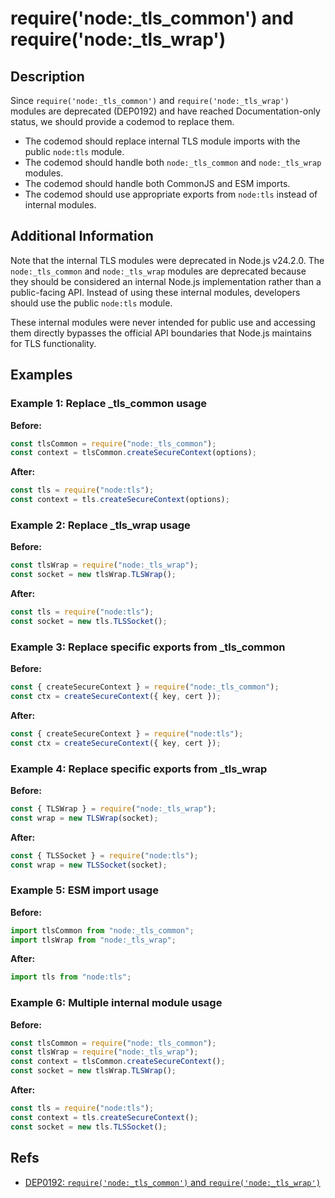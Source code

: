 # require('node:_tls_common') and require('node:_tls_wrap')

## Description

Since `require('node:_tls_common')` and `require('node:_tls_wrap')` modules are deprecated (DEP0192) and have reached Documentation-only status, we should provide a codemod to replace them.

- The codemod should replace internal TLS module imports with the public `node:tls` module.
- The codemod should handle both `node:_tls_common` and `node:_tls_wrap` modules.
- The codemod should handle both CommonJS and ESM imports.
- The codemod should use appropriate exports from `node:tls` instead of internal modules.

## Additional Information

Note that the internal TLS modules were deprecated in Node.js v24.2.0. The `node:_tls_common` and `node:_tls_wrap` modules are deprecated because they should be considered an internal Node.js implementation rather than a public-facing API. Instead of using these internal modules, developers should use the public `node:tls` module.

These internal modules were never intended for public use and accessing them directly bypasses the official API boundaries that Node.js maintains for TLS functionality.

## Examples

### Example 1: Replace _tls_common usage

**Before:**

```js
const tlsCommon = require("node:_tls_common");
const context = tlsCommon.createSecureContext(options);
```

**After:**

```js
const tls = require("node:tls");
const context = tls.createSecureContext(options);
```

### Example 2: Replace _tls_wrap usage

**Before:**

```js
const tlsWrap = require("node:_tls_wrap");
const socket = new tlsWrap.TLSWrap();
```

**After:**

```js
const tls = require("node:tls");
const socket = new tls.TLSSocket();
```

### Example 3: Replace specific exports from _tls_common

**Before:**

```js
const { createSecureContext } = require("node:_tls_common");
const ctx = createSecureContext({ key, cert });
```

**After:**

```js
const { createSecureContext } = require("node:tls");
const ctx = createSecureContext({ key, cert });
```

### Example 4: Replace specific exports from _tls_wrap

**Before:**

```js
const { TLSWrap } = require("node:_tls_wrap");
const wrap = new TLSWrap(socket);
```

**After:**

```js
const { TLSSocket } = require("node:tls");
const wrap = new TLSSocket(socket);
```

### Example 5: ESM import usage

**Before:**

```js
import tlsCommon from "node:_tls_common";
import tlsWrap from "node:_tls_wrap";
```

**After:**

```js
import tls from "node:tls";
```

### Example 6: Multiple internal module usage

**Before:**

```js
const tlsCommon = require("node:_tls_common");
const tlsWrap = require("node:_tls_wrap");
const context = tlsCommon.createSecureContext();
const socket = new tlsWrap.TLSWrap();
```

**After:**

```js
const tls = require("node:tls");
const context = tls.createSecureContext();
const socket = new tls.TLSSocket();
```

## Refs

- [DEP0192: `require('node:_tls_common')` and `require('node:_tls_wrap')`](https://nodejs.org/api/deprecations.html#DEP0192)